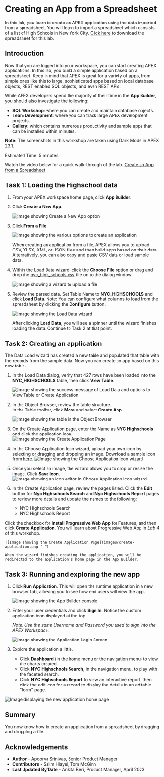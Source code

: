 # Creating an App from a Spreadsheet

In this lab, you learn to create an APEX application using the data imported from a spreadsheet. You will learn to import a spreadsheet which consists of a list of High Schools in New York City. [Click here](files/nyc_high_schools.csv) to download the spreadsheet for this lab.

## Introduction
Now that you are logged into your workspace, you can start creating APEX applications. In this lab, you build a simple application based on a spreadsheet. Keep in mind that APEX is great for a variety of apps, from simple ones like this to large, sophisticated apps based on local database objects, REST enabled SQL objects, and even REST APIs.

While APEX developers spend the majority of their time in the **App Builder**, you should also investigate the following:
- **SQL Workshop**: where you can create and maintain database objects.
- **Team Development**: where you can track large APEX development projects.
- **Gallery**: which contains numerous productivity and sample apps that can be installed within minutes.

**Note:** The screenshots in this workshop are taken using Dark Mode in APEX 23.1.

Estimated Time: 5 minutes

Watch the video below for a quick walk-through of the lab.
[Create an App from a Spreadsheet](videohub:1_9jbxjzh8)

## **Task 1**: Loading the Highschool data  

1.  From your APEX workspace home page, click **App Builder**.
2.  Click **Create a New App**.

    ![Image showing Create a New App option](images/create-a-new-app.png " ")

3.  Click **From a File**.

    ![Image showing the various options to create an application](images/from-a-file.png " ")

    When creating an application from a file, APEX allows you to upload CSV, XLSX, XML, or JSON files and then build apps based on their data. Alternatively, you can also copy and paste CSV data or load sample data.

4.  Within the Load Data wizard, click the **Choose File** option or drag and drop the [nyc\_high\_schools.csv](files/nyc_high_schools.csv) file on to the dialog window.

    ![Image showing a wizard to upload a file](images/drag-and-drop.png " ")

5.  Review the parsed data. Set Table Name to **NYC_HIGHSCHOOLS** and click **Load Data**. Note: You can configure what columns to load from the spreadsheet by clicking the **Configure** button.

    ![Image showing the Load Data wizard](images/new-table-name.png " ")

    After clicking **Load Data**, you will see a spinner until the wizard finishes loading the data. Continue to Task 2 at that point.

## **Task 2**: Creating an application

The Data Load wizard has created a new table and populated that table with the records from the sample data. Now you can create an app based on this new table.

1.  In the Load Data dialog, verify that 427 rows have been loaded into the **NYC_HIGHSCHOOLS** table, then click **View Table**.

    ![Image showing the success message of Load Data and options to View Table or Create Application](images/continue-to-view-object.png " ")


2. In the Object Browser, review the table structure.   
    In the Table toolbar, click  **More** and select **Create App**.

    ![Image showing the table in the Object Browser](images/object-browser.png " ")

3. On the Create Application page, enter the Name as **NYC Highschools** and click the application icon.
   ![Image showing the Create Application Page](images/name-for-application.png " ")

4. In the Choose Application Icon wizard, upload your own icon by selecting or dragging and dropping an image. Download a sample icon from [here](files/nyc-highschools.png).
  ![Image showing the Choose Application Icon wizard](images/custom-app-icon.png " ")

5. Once you select an image, the wizard allows you to crop or resize the image. Click **Save Icon**.
    ![Image showing an icon editor in Choose Application Icon wizard](images/edit-and-save-icon.png " ")

6. In the Create Application page, review the pages listed.
  Click the **Edit** button for **Nyc Highschools Search** and **Nyc Highschools Report** pages to review more details and update the names to the following:
    - NYC Highschools Search
    - NYC Highschools Report

 Click the checkbox for **Install Progressive Web App** for Features, and then click **Create Application**. You will learn about Progressive Web App in *Lab 4* of this workshop.

    ![Image showing the Create Application Page](images/create-application.png " ")

    When the wizard finishes creating the application, you will be redirected to the application's home page in the App Builder.

## **Task 3**: Running and exploring the new app

1.  Click **Run Application**. This will open the runtime application in a new browser tab, allowing you to see how end users will view the app.

    ![Image showing the App Builder console](images/run-application.png " ")

2.  Enter your user credentials and click **Sign In**. Notice the custom application icon displayed at the top.

    *Note: Use the same Username and Password you used to sign into the APEX Workspace.*

    ![Image showing the Application Login Screen](images/sign-in.png " ")

3.  Explore the application a little.
    - Click **Dashboard** (in the home menu or the navigation menu) to view the charts created.
    - Click **NYC Highschools Search**, in the navigation menu, to play with the faceted search.
    - Click **NYC Highschools Report** to view an interactive report, then click the edit icon for a record to display the details in an editable "form" page.

  ![Image displaying the new application home page](images/new-app.png " ")

## **Summary**

You now know how to create an application from a spreadsheet by dragging and dropping a file.

## **Acknowledgements**

 - **Author** -  Apoorva Srinivas, Senior Product Manager
 - **Contributors** - Salim Hlayel, Tom McGinn
 - **Last Updated By/Date** - Ankita Beri, Product Manager, April 2023
